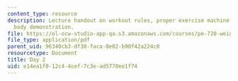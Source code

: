 ```yaml
---
content_type: resource
description: Lecture handout on workout rules, proper exercise machine use, and lower
  body demonstration.
file: https://ol-ocw-studio-app-qa.s3.amazonaws.com/courses/pe-720-weight-training-spring-2006/e14ea1f012c44cef7c3ead5770ee1f74_day2.pdf
file_type: application/pdf
parent_uid: 96340cb3-df30-faca-8e02-b90f42a224c0
resourcetype: Document
title: Day 2
uid: e14ea1f0-12c4-4cef-7c3e-ad5770ee1f74
---
```

